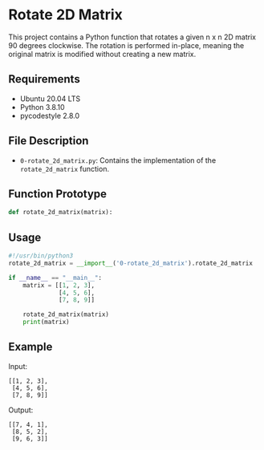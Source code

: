 # Rotate 2D Matrix

This project contains a Python function that rotates a given n x n 2D matrix 90 degrees clockwise. The rotation is performed in-place, meaning the original matrix is modified without creating a new matrix.

## Requirements

- Ubuntu 20.04 LTS
- Python 3.8.10
- pycodestyle 2.8.0

## File Description

- `0-rotate_2d_matrix.py`: Contains the implementation of the `rotate_2d_matrix` function.

## Function Prototype

```python
def rotate_2d_matrix(matrix):
```

## Usage

```python
#!/usr/bin/python3
rotate_2d_matrix = __import__('0-rotate_2d_matrix').rotate_2d_matrix

if __name__ == "__main__":
    matrix = [[1, 2, 3],
              [4, 5, 6],
              [7, 8, 9]]

    rotate_2d_matrix(matrix)
    print(matrix)
```

## Example

Input:

```
[[1, 2, 3],
 [4, 5, 6],
 [7, 8, 9]]
```

Output:

```
[[7, 4, 1],
 [8, 5, 2],
 [9, 6, 3]]
```

